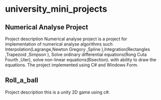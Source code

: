 # university_mini_projects

## Numerical Analyse Project

Project description
Numerical analyse project is a project for implementation of numerical analyse algorithms such Interpolation(Lagrange,Newton Gregory ,Spline ),Integration(Rectangles ,Trapezoid ,Simpson ),
Solve ordinary differential equations(Rong Cuta Fourth ,Uler), solve non-linear equations(Bisection).
with ability to draw the equations.
The project implemented using C# and Windows Form. 

## Roll_a_ball
Project description
this is a unity 2D game using c#.
